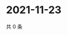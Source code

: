 # 2021-11-23

共 0 条

<!-- BEGIN WEIBO -->
<!-- 最后更新时间 Tue Nov 23 2021 05:00:47 GMT+0800 (China Standard Time) -->

<!-- END WEIBO -->
